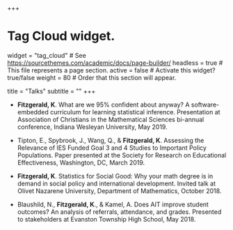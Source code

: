 +++
# Tag Cloud widget.
widget = "tag_cloud"  # See https://sourcethemes.com/academic/docs/page-builder/
headless = true  # This file represents a page section.
active = false # Activate this widget? true/false
weight = 80  # Order that this section will appear.

title = "Talks"
subtitle = ""
+++

- **Fitzgerald, K**. What are we 95% confident about anyway? A software-embedded 	curriculum for learning statistical inference. Presentation at Association of Christians in the Mathematical Sciences bi-annual conference, Indiana 
Wesleyan University, May 2019.

- Tipton, E., Spybrook, J., Wang, Q., & **Fitzgerald, K**.  Assessing the Relevance of IES Funded Goal 3 and 4 Studies to Important Policy Populations. Paper presented at the Society for Research on Educational Effectiveness, Washington, DC, March 2019. 

- **Fitzgerald, K**. Statistics for Social Good: Why your math degree is in demand in social policy and international development. Invited talk at Olivet 
Nazarene University, Department of Mathematics, October 2018. 

- Blaushild, N., **Fitzgerald, K**., & Kamel, A. Does AIT improve student outcomes? An analysis of referrals, attendance, and grades. Presented to stakeholders at Evanston Township High School, May 2018. 
